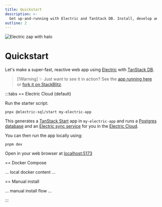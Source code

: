 ```yaml
---
title: Quickstart
description: >-
  Get up-and-running with Electric and TanStack DB. Install, develop and deploy a super-fast, reactive web app, reactive web app based real-time sync of your Postgres data.
outline: 2
---
```


<p class="intro-zap-container">
  <img src="/img/home/zap-with-halo.svg"
      alt="Electric zap with halo"
      class="intro-zap"
  />
</p>

# Quickstart

Let's make a super-fast, reactive web app <span class="no-wrap-xs">using [Electric](/product/electric) with [TanStack&nbsp;DB](/product/tanstack-db)</span>.

<div style="max-width: 632px">

> [!Warning] ✨ Just want to see it in action?
> See the [app running here](https://quickstart.examples.electric-sql.com) or [fork it on StackBlitz](https://stackblitz.com/fork/github/electric-sql/quickstart).

</div>

:::tabs
== Electric Cloud (default)

Run the starter script:

```shell
pnpx @electric-sql/start my-electric-app
```

This generates a [TanStack Start](https://tanstack.com/start/latest/docs/framework/react/overview) app in `my-electric-app` and runs a [Postgres database](https://electric-sql.com/docs/guides/deployment#_1-running-postgres) and an [Electric sync service](https://electric-sql.com/docs/guides/deployment#_2-running-electric) for you in the [Electric Cloud](/product/cloud).

You can then run the app locally using:

```shell
pnpm dev
```

Open in your web browser at [localhost:5173](http://localhost:5173)

== Docker Compose

... local docker content ...

== Manual install

... manual install flow ...


:::


